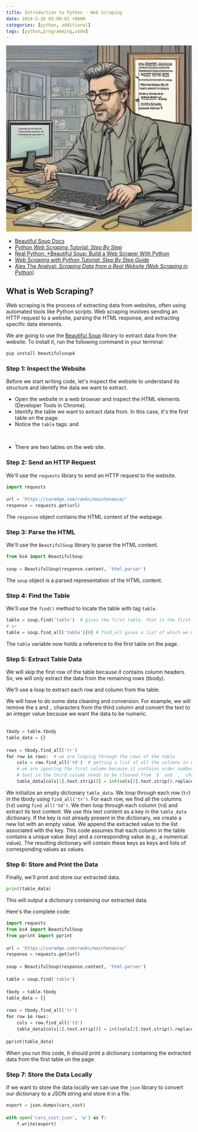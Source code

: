 ```yaml
---
title: Introduction to Python - Web Scraping
date: 2024-5-26 05:00:01 +0000
categories: [python, additional]
tags: [python,programming,code]
---
```


![Web Scraping](../assets/img/webscrapingai.jpeg)


- [Beautiful Soup Docs](https://www.crummy.com/software/BeautifulSoup/bs4/doc/)
- [*Python Web Scraping Tutorial: Step By Step*](https://oxylabs.io/blog/python-web-scraping)
- [Real Python: *Beautiful Soup: Build a Web Scraper With Python](https://realpython.com/beautiful-soup-web-scraper-python/)
- [*Web Scraping with Python Tutorial: Step By Step Guide*](https://nanonets.com/blog/web-scraping-with-python-tutorial/)
- [Alex The Analyst: *Scraping Data from a Real Website (Web Scraping in Python)*](https://youtu.be/8dTpNajxaH0)

## **What is Web Scraping?**

Web scraping is the process of extracting data from websites, often using automated tools like Python scripts. Web scraping involves sending an HTTP request to a website, parsing the HTML response, and extracting specific data elements.

We are going to use the [Beautiful Soup](https://www.crummy.com/software/BeautifulSoup/bs4/doc/) library to extract data from the website. To install it, run the following command in your terminal:

```bash
pip install beautifulsoup4
```

### **Step 1: Inspect the Website**

Before we start writing code, let's inspect the website to understand its structure and identify the data we want to extract.

* Open the website in a web browser and inspect the HTML elements (Developer Tools in Chrome).
* Identify the table we want to extract data from. In this case, it's the first table on the page.
* Notice the `table` tags: <table> and </table>.
* There are two tables on the web site.

### **Step 2: Send an HTTP Request**

We'll use the `requests` library to send an HTTP request to the website.
```python
import requests

url = 'https://caredge.com/ranks/maintenance/'
response = requests.get(url)
```
The `response` object contains the HTML content of the webpage.

### **Step 3: Parse the HTML**

We'll use the `BeautifulSoup` library to parse the HTML content.
```python
from bs4 import BeautifulSoup

soup = BeautifulSoup(response.content, 'html.parser')
```
The `soup` object is a parsed representation of the HTML content.

### **Step 4: Find the Table**

We'll use the `find()` method to locate the table with tag `table`.
```python
table = soup.find('table')  # gives the first table, that is the first element with the tag 'table' ib the page
# or
table = soup.find_all('table')[0] # find_all gives a list of which we want the first element
```
The `table` variable now holds a reference to the first table on the page.

### **Step 5: Extract Table Data**

We will skip the first row of the table because it contains column headers. So, we will only extract the data from the remaining rows (tbody).

We'll use a loop to extract each row and column from the table.

We will have to do some data cleaning and conversion. For example, we will remove the `$` and `,` characters from the third column and convert the text to an integer value because we want the data to be numeric.

```python

tbody = table.tbody
table_data = {}

rows = tbody.find_all('tr')
for row in rows:  # we are looping through the rows of the table
    cols = row.find_all('td')  # getting a list of all the columns in each row
    # we are ignoring the first column because it contains order numbers, then we are extracting the second column and using that as a key of the dictionary
    # text in the third column needs to be cleaned from `$` and `,` characters and converting it from the text to an integer value
    table_data[cols[1].text.strip()] = int(cols[2].text.strip().replace('$', '').replace(',', ''))

```
We initialize an empty dictionary `table_data`. We loop through each row (`tr`) in the tbody using `find_all('tr')`.
For each row, we find all the columns (`td`) using `find_all('td')`.
We then loop through each column (`td`) and extract its text content.
We use this text content as a key in the `table_data` dictionary. If the key is not already present in the dictionary, we create a new list with an empty value.
We append the extracted value to the list associated with the key.
This code assumes that each column in the table contains a unique value (key) and a corresponding value (e.g., a numerical value). The resulting dictionary will contain these keys as keys and lists of corresponding values as values.

### **Step 6: Store and Print the Data**

Finally, we'll print and store our extracted data.
```python
print(table_data)
```
This will output a dictionary containing our extracted data.

Here's the complete code:
```python
import requests
from bs4 import BeautifulSoup
from pprint import pprint

url = 'https://caredge.com/ranks/maintenance/'
response = requests.get(url)

soup = BeautifulSoup(response.content, 'html.parser')

table = soup.find('table')

tbody = table.tbody
table_data = {}

rows = tbody.find_all('tr')
for row in rows:
    cols = row.find_all('td')  
    table_data[cols[1].text.strip()] = int(cols[2].text.strip().replace('$', '').replace(',', ''))

pprint(table_data)
```
When you run this code, it should print a dictionary containing the extracted data from the first table on the page.

### **Step 7: Store the Data Locally**

If we want to store the data locally we can use the `json` library to convert our dictionary to a JSON string and store it in a file.

```python
export = json.dumps(cars_cost)

with open('cars_cost.json', 'w') as f:
    f.write(export)
```
